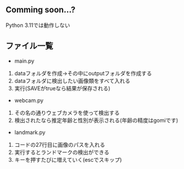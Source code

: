 ## Comming soon...?
Python 3.11では動作しない

## ファイル一覧
- main.py
1. dataフォルダを作成→その中にoutputフォルダを作成する
2. dataフォルダに検出したい画像類をすべて入れる
3. 実行(SAVEがtrueなら結果が保存される)

- webcam.py
1. その名の通りウェブカメラを使って検出する
2. 検出されたなら推定年齢と性別が表示される(年齢の精度はgomiです)

- landmark.py
1. コードの27行目に画像のパスを入れる
2. 実行するとランドマークの検出ができる
3. キーを押すたびに増えていく(escでスキップ)